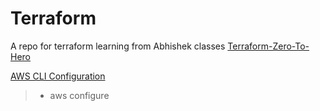 # Terraform
A repo for terraform learning from Abhishek classes
[Terraform-Zero-To-Hero](https://github.com/iam-veeramalla/terraform-zero-to-hero)
>
<u>AWS CLI Configuration</u>
>
> - aws configure
